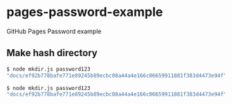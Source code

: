 # pages-password-example
GitHub Pages Password example

## Make hash directory

```bash
$ node mkdir.js password123
"docs/ef92b778bafe771e89245b89ecbc08a44a4e166c06659911881f383d4473e94f" is created.
```

```bash
$ node mkdir.js password123
"docs/ef92b778bafe771e89245b89ecbc08a44a4e166c06659911881f383d4473e94f" already exists.
```
